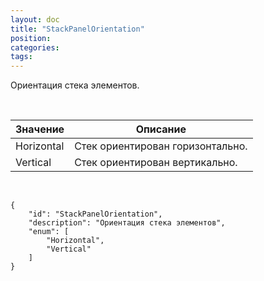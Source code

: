 ```yaml
---
layout: doc
title: "StackPanelOrientation"
position: 
categories: 
tags: 
---
```


Ориентация стека элементов.

 

|Значение|Описание|
|--------|--------|
|Horizontal|Стек ориентирован горизонтально.|
|Vertical|Стек ориентирован вертикально.|

  

```
{
	"id": "StackPanelOrientation",
	"description": "Ориентация стека элементов",
	"enum": [
		"Horizontal",
		"Vertical"
	]
}
```

 

 

